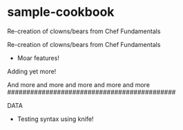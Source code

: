 # sample-cookbook

Re-creation of clowns/bears from Chef Fundamentals

Re-creation of clowns/bears from Chef Fundamentals
- Moar features!


Adding yet more!

And more and more and more and more and more
############################################

DATA

- Testing syntax using knife!
